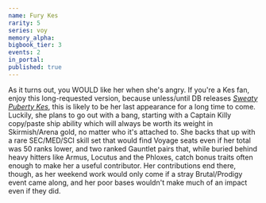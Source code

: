 ```yaml
---
name: Fury Kes
rarity: 5
series: voy
memory_alpha:
bigbook_tier: 3
events: 2
in_portal:
published: true
---
```


As it turns out, you WOULD like her when she's angry. If you're a Kes fan, enjoy this long-requested version, because unless/until DB releases [_Sweaty Puberty Kes_](https://www.youtube.com/watch?v=hGQiplJKjGE), this is likely to be her last appearance for a long time to come. Luckily, she plans to go out with a bang, starting with a Captain Killy copy/paste ship ability which will always be worth its weight in Skirmish/Arena gold, no matter who it's attached to. She backs that up with a rare SEC/MED/SCI skill set that would find Voyage seats even if her total was 50 ranks lower, and two ranked Gauntlet pairs that, while buried behind heavy hitters like Armus, Locutus and the Phloxes, catch bonus traits often enough to make her a useful contributor. Her contributions end there, though, as her weekend work would only come if a stray Brutal/Prodigy event came along, and her poor bases wouldn't make much of an impact even if they did.
